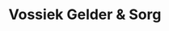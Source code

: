 ---
title: "Vossiek Gelder & Sorg"
url: /schweinfurt/vossiek-gelder-und-sorg/
shop: Autowerkstatt
---